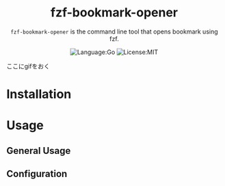 <div align="center">

# fzf-bookmark-opener

`fzf-bookmark-opener` is the command line tool that opens bookmark using fzf.


![Language:Go](https://img.shields.io/static/v1?label=Language&message=Go&color=blue&style=flat-square)
![License:MIT](https://img.shields.io/static/v1?label=License&message=MIT&color=blue&style=flat-square)

</div>

ここにgifをおく

# Installation
# Usage
## General Usage
## Configuration
